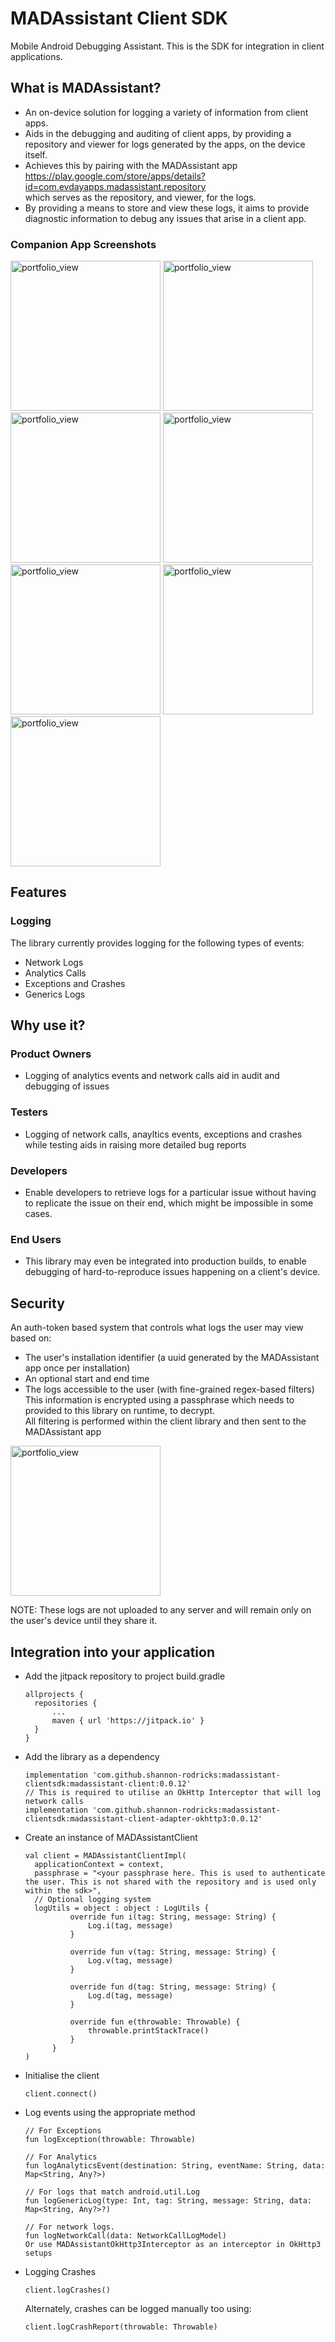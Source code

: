 # MADAssistant Client SDK
Mobile Android Debugging Assistant.
This is the SDK for integration in client applications.


## What is MADAssistant?
- An on-device solution for logging a variety of information from client apps.</br>
- Aids in the debugging and auditing of client apps, by providing a repository and viewer for logs generated by the apps, on the device itself.</br>
- Achieves this by pairing with the MADAssistant app</br>https://play.google.com/store/apps/details?id=com.evdayapps.madassistant.repository</br> which serves as the repository, and viewer, for the logs.</br>
- By providing a means to store and view these logs, it aims to provide diagnostic information to debug any issues that arise in a client app.</br>

### Companion App Screenshots
<img width="240" alt="portfolio_view" src="https://github.com/shannon-rodricks/madassistant-clientsdk/blob/main/doc/home.png"> <img width="240" alt="portfolio_view" src="https://github.com/shannon-rodricks/madassistant-clientsdk/blob/main/doc/device_info.png"> <img width="240" alt="portfolio_view" src="https://github.com/shannon-rodricks/madassistant-clientsdk/blob/main/doc/session_list.png"> <img width="240" alt="portfolio_view" src="https://github.com/shannon-rodricks/madassistant-clientsdk/blob/main/doc/package_info.png"> <img width="240" alt="portfolio_view" src="https://github.com/shannon-rodricks/madassistant-clientsdk/blob/main/doc/log_list.png"> <img width="240" alt="portfolio_view" src="https://github.com/shannon-rodricks/madassistant-clientsdk/blob/main/doc/logdetails_network.png"> <img width="240" alt="portfolio_view" src="https://github.com/shannon-rodricks/madassistant-clientsdk/blob/main/doc/logdetails_crash.png">

## Features
### Logging
The library currently provides logging for the following types of events:
- Network Logs
- Analytics Calls
- Exceptions and Crashes
- Generics Logs

## Why use it?
### Product Owners
- Logging of analytics events and network calls aid in audit and debugging of issues
### Testers
- Logging of network calls, anayltics events, exceptions and crashes while testing aids in raising more detailed bug reports
### Developers
- Enable developers to retrieve logs for a particular issue without having to replicate the issue on their end, which might be impossible in some cases.
### End Users
- This library may even be integrated into production builds, to enable debugging of hard-to-reproduce issues happening on a client's device.


## Security
An auth-token based system that controls what logs the user may view based on:
- The user's installation identifier (a uuid generated by the MADAssistant app once per installation)
- An optional start and end time
- The logs accessible to the user (with fine-grained regex-based filters)</br>
This information is encrypted using a passphrase which needs to provided to this library on runtime, to decrypt.</br>
All filtering is performed within the client library and then sent to the MADAssistant app

<img width="240" alt="portfolio_view" src="https://github.com/shannon-rodricks/madassistant-clientsdk/blob/main/doc/authtoken_generator.png"></br>

NOTE: These logs are not uploaded to any server and will remain only on the user's device until they share it.


## Integration into your application
- Add the jitpack repository to project build.gradle
  ```
  allprojects {
	repositories {
		...
		maven { url 'https://jitpack.io' }
	}
  }
  ```
- Add the library as a dependency
  ```
  implementation 'com.github.shannon-rodricks:madassistant-clientsdk:madassistant-client:0.0.12'
  // This is required to utilise an OkHttp Interceptor that will log network calls
  implementation 'com.github.shannon-rodricks:madassistant-clientsdk:madassistant-client-adapter-okhttp3:0.0.12'
  ```
- Create an instance of MADAssistantClient
  ```
  val client = MADAssistantClientImpl(
    applicationContext = context,
    passphrase = "<your passphrase here. This is used to authenticate the user. This is not shared with the repository and is used only within the sdk>",
    // Optional logging system
    logUtils = object : object : LogUtils {
            override fun i(tag: String, message: String) {
                Log.i(tag, message)
            }

            override fun v(tag: String, message: String) {
                Log.v(tag, message)
            }

            override fun d(tag: String, message: String) {
                Log.d(tag, message)
            }

            override fun e(throwable: Throwable) {
                throwable.printStackTrace()
            }
        }
  )
  ```
- Initialise the client
  ```
  client.connect()
  ```
- Log events using the appropriate method
  ```
  // For Exceptions
  fun logException(throwable: Throwable)
  
  // For Analytics
  fun logAnalyticsEvent(destination: String, eventName: String, data: Map<String, Any?>)
  
  // For logs that match android.util.Log
  fun logGenericLog(type: Int, tag: String, message: String, data: Map<String, Any?>?)

  // For network logs. 
  fun logNetworkCall(data: NetworkCallLogModel)
  Or use MADAssistantOkHttp3Interceptor as an interceptor in OkHttp3 setups
  ```
- Logging Crashes
  ```
  client.logCrashes()
  ```
  Alternately, crashes can be logged manually too using:
  ```
  client.logCrashReport(throwable: Throwable)
  ```
 










